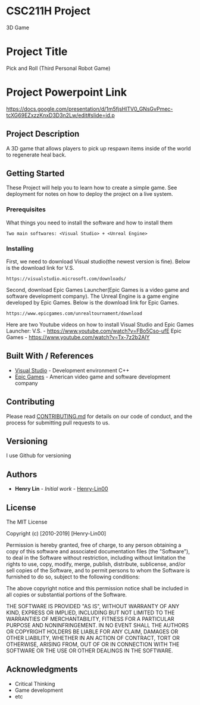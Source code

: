 # CSC211H Project
3D Game
# Project Title

Pick and Roll (Third Personal Robot Game)

# Project Powerpoint Link

https://docs.google.com/presentation/d/1m5fjsHlTV0_GNsGvPmec-tcXG69EZxzzKnxD3D3n2Lw/edit#slide=id.p

## Project Description

A 3D game that allows players to pick up respawn items inside of the world to regenerate heal back.

## Getting Started

These Project will help you to learn how to create a simple game. See deployment for notes on how to deploy the project on a live system.

### Prerequisites

What things you need to install the software and how to install them

```
Two main softwares: <Visual Studio> + <Unreal Engine>
```

### Installing

First, we need to download Visual studio(the newest version is fine). Below is the download link for V.S.

```
https://visualstudio.microsoft.com/downloads/
```

Second, download Epic Games Launcher(Epic Games is a video game and software development company). The Unreal Engine is a game engine developed by Epic Games. Below is the download link for Epic Games.

```
https://www.epicgames.com/unrealtournament/download
```

Here are two Youtube videos on how to install Visual Studio and Epic Games Launcher:
V.S. - https://www.youtube.com/watch?v=FBo5Cso-ufE
Epic Games - https://www.youtube.com/watch?v=Tx-7z2b2AlY

## Built With / References

* [Visual Studio](https://visualstudio.microsoft.com/) - Development environment C++
* [Epic Games](https://www.epicgames.com/store/en-US/) - American video game and software development company

## Contributing

Please read [CONTRIBUTING.md](https://gist.github.com/PurpleBooth/b24679402957c63ec426) for details on our code of conduct, and the process for submitting pull requests to us.

## Versioning

I use Github for versioning

## Authors

* **Henry Lin** - *Initial work* - [Henry-Lin00](https://github.com/Henry-Lin00)

## License

The MIT License

Copyright (c) [2010-2019] [Henry-Lin00]

Permission is hereby granted, free of charge, to any person obtaining a copy
of this software and associated documentation files (the "Software"), to deal
in the Software without restriction, including without limitation the rights
to use, copy, modify, merge, publish, distribute, sublicense, and/or sell
copies of the Software, and to permit persons to whom the Software is
furnished to do so, subject to the following conditions:

The above copyright notice and this permission notice shall be included in
all copies or substantial portions of the Software.

THE SOFTWARE IS PROVIDED "AS IS", WITHOUT WARRANTY OF ANY KIND, EXPRESS OR
IMPLIED, INCLUDING BUT NOT LIMITED TO THE WARRANTIES OF MERCHANTABILITY,
FITNESS FOR A PARTICULAR PURPOSE AND NONINFRINGEMENT. IN NO EVENT SHALL THE
AUTHORS OR COPYRIGHT HOLDERS BE LIABLE FOR ANY CLAIM, DAMAGES OR OTHER
LIABILITY, WHETHER IN AN ACTION OF CONTRACT, TORT OR OTHERWISE, ARISING FROM,
OUT OF OR IN CONNECTION WITH THE SOFTWARE OR THE USE OR OTHER DEALINGS IN
THE SOFTWARE.


## Acknowledgments

* Critical Thinking
* Game development
* etc
